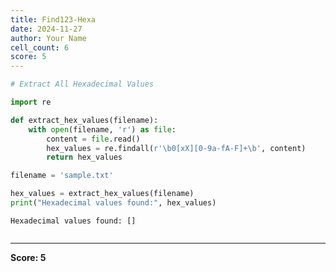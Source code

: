 ```yaml
---
title: Find123-Hexa
date: 2024-11-27
author: Your Name
cell_count: 6
score: 5
---
```


```python
# Extract All Hexadecimal Values
```


```python
import re
```


```python
def extract_hex_values(filename):
    with open(filename, 'r') as file:
        content = file.read()
        hex_values = re.findall(r'\b0[xX][0-9a-fA-F]+\b', content)
        return hex_values

```


```python
filename = 'sample.txt'
```


```python
hex_values = extract_hex_values(filename)
print("Hexadecimal values found:", hex_values)

```

    Hexadecimal values found: []



```python

```


---
**Score: 5**
